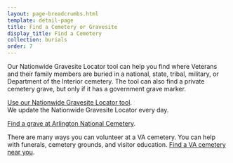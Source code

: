 ```yaml
---
layout: page-breadcrumbs.html
template: detail-page
title: Find a Cemetery or Gravesite
display_title: Find a Cemetery
collection: burials
order: 7
---
```


<div class="va-introtext">

Our Nationwide Gravesite Locator tool can help you find where Veterans and their family members are buried in a national, state, tribal, military, or Department of the Interior cemetery. The tool can also find a private cemetery grave, but only if it has a government grave marker. 

</div>

[Use our Nationwide Gravesite Locator tool](http://gravelocator.cem.va.gov/).</br>
We update the Nationwide Gravesite Locator every day. 

[Find a grave at Arlington National Cemetery](http://www.arlingtoncemetery.mil/#/). 

There are many ways you can volunteer at a VA cemetery. You can help with funerals, cemetery grounds, and visitor education. [Find a VA cemetery near you](/facilities).
